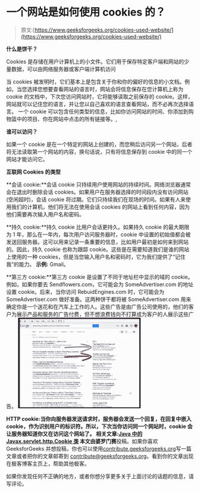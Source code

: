 # 一个网站是如何使用 cookies 的？

> 原文:[https://www.geeksforgeeks.org/cookies-used-website/](https://www.geeksforgeeks.org/cookies-used-website/)

**什么是饼干？**

Cookies 是存储在用户计算机上的小文件。它们用于保存特定客户端和网站的少量数据，可以由网络服务器或客户端计算机访问

当 cookies 被发明时，它们基本上是包含关于你和你的偏好的信息的小文档。例如，当您选择您想要查看网站的语言时，网站会将信息保存在您计算机上称为 cookie 的文档中，下次您访问网站时，它将能够读取之前保存的 cookie。这样，网站就可以记住您的语言，并让您以自己喜欢的语言查看网站，而不必再次选择语言。
一个 cookie 可以包含任何类型的信息，比如你访问网站的时间、你添加到购物篮中的项目、你在网站中点击的所有链接等。,

**谁可以访问？**

如果一个 cookie 是在一个特定的网站上创建的，而您稍后访问另一个网站，后者将无法读取第一个网站的内容，换句话说，只有将信息保存到 cookie 中的同一个网站才能访问它。

**互联网 Cookies 的类型**

**会话 cookie:**会话 cookie 只持续用户使用网站的持续时间。网络浏览器通常会在退出时删除会话 cookies。如果用户在服务器选择的时间段内没有访问网站(空闲超时)，会话 cookie 将过期。它们只持续我们在现场的时间。如果有人来使用我们的计算机，他们将无法在使用会话 cookies 的网站上看到任何内容，因为他们需要再次输入用户名和密码。

**持久 cookie:**持久 cookie 比用户会话更持久。如果持久 cookie 的最大期限为 1 年，那么在一年内，每次用户访问服务器时，cookie 中设置的初始值都会被发送回服务器。这可以用来记录一条重要的信息，比如用户最初是如何来到网站的。因此，持久 cookie 也称为跟踪 cookie。这些是在需要知道我们是谁的网站上使用的一种 cookies，但是当您输入用户名和密码时，它为我们提供了“记住我”的能力。
**示例:** Gmail。

**第三方 cookie:**第三方 cookie 是设置了不同于地址栏中显示的域的 cookie。例如，如果你要去 Sendflowers.com，它可能会为 SomeAdvertiser.com 的地址设置 cookie。后来，当你访问 RebuidEngines.com 时，它可能会为 SomeAdvertiser.com 做好准备。这两种饼干都将被 SomeAdvertiser.com 用来确定你是一个送花和在汽车上工作的人。这些广告是由广告公司使用的，他们的客户为展示产品和服务的广告付费，但不想浪费钱向不打算成为客户的人展示这些广告。
[![thirdpartycookie](img/fee93b89dd109885218d0900afd2d2e0.png)](https://media.geeksforgeeks.org/wp-content/uploads/thirdpartycookie.jpg)

**HTTP cookie:**当你向服务器发送请求时，服务器会发送一个回复，在回复中嵌入 cookie，作为识别用户的标识符。所以，下次当你访问同一个网站时，cookie 会让服务器知道你又在访问这个网站了。
 **相关文章:**[Java 中的 Javax.servlet.http.Cookie 类](https://www.geeksforgeeks.org/javax-servlet-http-cookie-class-java/)
本文由**婆罗门赛**投稿。如果你喜欢 GeeksforGeeks 并想投稿，你也可以使用[contribute.geeksforgeeks.org](http://www.contribute.geeksforgeeks.org)写一篇文章或者把你的文章邮寄到 contribute@geeksforgeeks.org。看到你的文章出现在极客博客主页上，帮助其他极客。

如果你发现任何不正确的地方，或者你想分享更多关于上面讨论的话题的信息，请写评论。